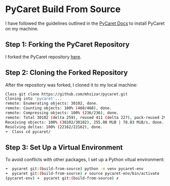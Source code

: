 # PyCaret Build From Source

I have followed the guidelines outlined in the [PyCaret Docs](https://pycaret.gitbook.io/docs/get-started/installation) to install PyCaret on my machine.

## Step 1: Forking the PyCaret Repository

I forked the PyCaret repository [here](https://github.com/mhsizar/pycaret).

## Step 2: Cloning the Forked Repository

After the repository was forked, I cloned it to my local machine:
```bash
Class git clone https://github.com/mhsizar/pycaret.git
Cloning into 'pycaret'...
remote: Enumerating objects: 30102, done.
remote: Counting objects: 100% (468/468), done.
remote: Compressing objects: 100% (236/236), done.
remote: Total 30102 (delta 259), reused 411 (delta 227), pack-reused 29634 (from 1)
Receiving objects: 100% (30102/30102), 255.88 MiB | 78.83 MiB/s, done.
Resolving deltas: 100% (22162/22162), done.
➜  Class cd pycaret/       
```

## Step 3: Set Up a Virtual Environment

To avoid conflicts with other packages, I set up a Python vitual environment:
```bash
➜  pycaret git:(build-from-source) python -m venv pycaret-env
➜  pycaret git:(build-from-source) ✗ source pycaret-env/bin/activate
(pycaret-env) ➜  pycaret git:(build-from-source) ✗ 
```